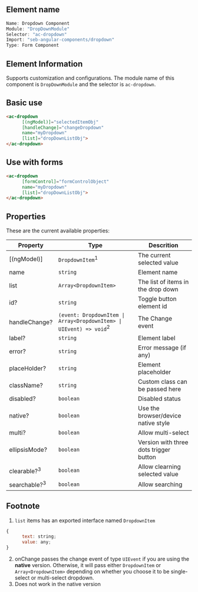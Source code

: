 ## Element name
```javascript
Name: Dropdown Component
Module: "DropDownModule"
Selector: "ac-dropdown"
Import: "seb-angular-components/dropdown"
Type: Form Component
```

## Element Information 
Supports customization and configurations. The module name of this component is `DropDownModule` and the selector is `ac-dropdown`.

## Basic use
```html
<ac-dropdown
      [(ngModel)]="selectedItemObj"
      [handleChange]="changeDropdown"
      name="myDropdown"
      [list]="dropDownListObj">
</ac-dropdown>
```

## Use with forms
```html
<ac-dropdown
      [formControl]="formControlObject"
      name="myDropdown"
      [list]="dropDownListObj">
</ac-dropdown>
```

## Properties
These are the current available properties:

| Property          | Type                                                                          | Descrition                          |
| ----------------- | ----------------------------------------------------------------------------- | ----------------------------------- |
| [(ngModel)]       | `DropdownItem`<sup>1</sup>                                                    | The current selected value          |
| name              | `string`                                                                      | Element name                        |
| list              | `Array<DropdownItem>`                                                         | The list of items in the drop down  |
| id?               | `string`                                                                      | Toggle button element id            |
| handleChange?     | `(event: DropdownItem \| Array<DropdownItem> \| UIEvent) => void`<sup>2</sup> | The Change event                    |
| label?            | `string`                                                                      | Element label                       |
| error?            | `string`                                                                      | Error message (if any)              |
| placeHolder?      | `string`                                                                      | Element placeholder                 |
| className?        | `string`                                                                      | Custom class can be passed here     |
| disabled?         | `boolean`                                                                     | Disabled status                     |
| native?           | `boolean`                                                                     | Use the browser/device native style |
| multi?            | `boolean`                                                                     | Allow multi-select                  |
| ellipsisMode?     | `boolean`                                                                     | Version with three dots trigger button |
| clearable?<sup>3  | `boolean`                                                                     | Allow clearning selected value      |
| searchable?<sup>3 | `boolean`                                                                     | Allow searching                     |

## Footnote
1. `list` items has an exported interface named `DropdownItem`
```javascript
{
      text: string;
      value: any;
}
```
2. onChange passes the change event of type `UIEvent` if you are using the **native** version. Otherwise, it will pass either `DropdownItem` or `Array<DropdownItem>` depending on whether you choose it to be single-select or multi-select dropdown.
3. Does not work in the native version